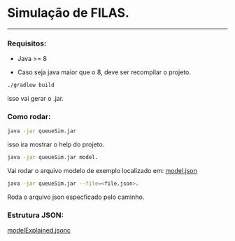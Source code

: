 # Simulação de FILAS.
---


### Requisitos:
- Java >= 8

- Caso seja java maior que o 8, deve ser recompilar o projeto.
```bash 
./gradlew build
```
isso vai gerar o .jar.

### Como rodar:
```bash
java -jar queueSim.jar
```
isso ira mostrar o help do projeto.

```bash
java -jar queueSim.jar model.
```
Vai rodar o arquivo modelo de exemplo localizado em: [model.json](model.json)
```bash
java -jar queueSim.jar --file=<file.json>.
```
Roda o arquivo json especficado pelo caminho.

### Estrutura JSON:
[modelExplained.jsonc](modelExplained.jsonc)